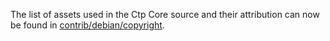 The list of assets used in the Ctp Core source and their attribution can now be found in [contrib/debian/copyright](../contrib/debian/copyright).
